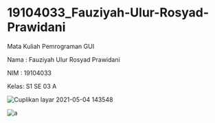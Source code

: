 # 19104033_Fauziyah-Ulur-Rosyad-Prawidani
Mata Kuliah Pemrograman GUI

Nama : Fauziyah Ulur Rosyad Prawidani

NIM  : 19104033

Kelas: S1 SE 03 A


![Cuplikan layar 2021-05-04 143548](https://user-images.githubusercontent.com/53574005/116973337-90feb800-ace6-11eb-85f7-3131dffd432c.jpg)



![a](https://user-images.githubusercontent.com/53574005/116974096-c5bf3f00-ace7-11eb-9b80-64311e68cb65.jpg)
